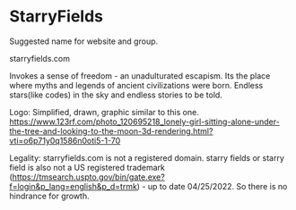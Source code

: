 # StarryFields
Suggested name for website and group.

starryfields.com

Invokes a sense of freedom - an unadulturated escapism.
Its the place where myths and legends of ancient civilizations were born. Endless stars(like codes) in the sky and endless stories to be told. 

Logo:
Simplified, drawn, graphic similar to this one.
https://www.123rf.com/photo_120695218_lonely-girl-sitting-alone-under-the-tree-and-looking-to-the-moon-3d-rendering.html?vti=o6p71y0q1586n0oti5-1-70


Legality:
starryfields.com is not a registered domain.
starry fields or starry field is also not a US registered trademark (https://tmsearch.uspto.gov/bin/gate.exe?f=login&p_lang=english&p_d=trmk) - up to date 04/25/2022. So there is no hindrance for growth.

